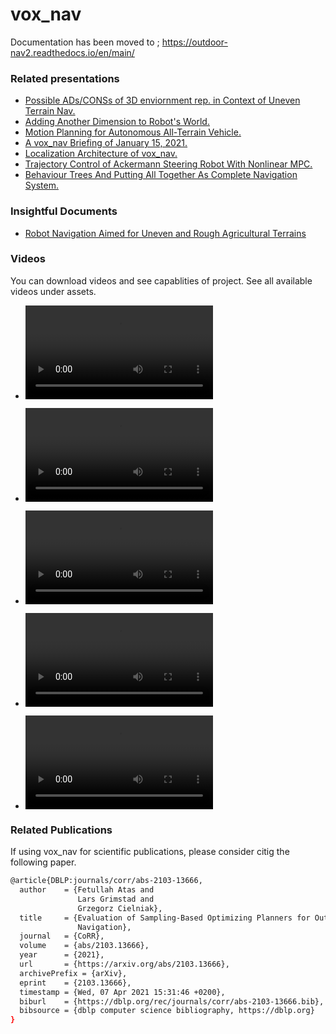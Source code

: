 # vox_nav

Documentation has been moved to ; https://outdoor-nav2.readthedocs.io/en/main/
 
### Related presentations
* [Possible ADs/CONSs of 3D enviornment rep. in Context of Uneven Terrain Nav.](assets/presentation_0.pdf)
* [Adding Another Dimension to Robot's World.](assets/presentation_1.pdf)
* [Motion Planning for Autonomous All-Terrain Vehicle.](assets/presentation_2.pdf)
* [A vox_nav Briefing of January 15, 2021.](assets/presentation_3.pdf)
* [Localization Architecture of vox_nav.](assets/presentation_4.pdf)
* [Trajectory Control of Ackermann Steering Robot With Nonlinear MPC.](assets/presentation_5.pdf)
* [Behaviour Trees And Putting All Together As Complete Navigation System.](assets/presentation_6.pdf)

### Insightful Documents
* [Robot Navigation Aimed for Uneven and Rough Agricultural Terrains](assets/prposal.pdf)

### Videos 

You can download videos and see capablities of project. See all available videos under assets.

* ![MPC following a Trajectory](assets/mpc_3.mp4)

* ![Full Navigation using Behaviour Trees](assets/navigation_in_action.mp4)

* ![Full Navigation DUBINS space](assets/navigation_dubins_space.mp4)

* ![Full Navigation SE3 space](assets/navigation_se3_planner.mp4)

* ![Full Navigation REEDSPEEP space](assets/navigation_se2_control_planner.mp4)

### Related Publications

If using vox_nav for scientific publications, please consider citig the following paper.

```bash
@article{DBLP:journals/corr/abs-2103-13666,
  author    = {Fetullah Atas and
               Lars Grimstad and
               Grzegorz Cielniak},
  title     = {Evaluation of Sampling-Based Optimizing Planners for Outdoor Robot
               Navigation},
  journal   = {CoRR},
  volume    = {abs/2103.13666},
  year      = {2021},
  url       = {https://arxiv.org/abs/2103.13666},
  archivePrefix = {arXiv},
  eprint    = {2103.13666},
  timestamp = {Wed, 07 Apr 2021 15:31:46 +0200},
  biburl    = {https://dblp.org/rec/journals/corr/abs-2103-13666.bib},
  bibsource = {dblp computer science bibliography, https://dblp.org}
}
```
